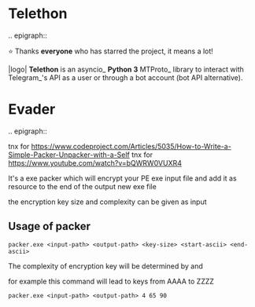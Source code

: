 Telethon
========
.. epigraph::

  ⭐️ Thanks **everyone** who has starred the project, it means a lot!

|logo| **Telethon** is an asyncio_ **Python 3**
MTProto_ library to interact with Telegram_'s API
as a user or through a bot account (bot API alternative).



Evader
========
.. epigraph::

  tnx for https://www.codeproject.com/Articles/5035/How-to-Write-a-Simple-Packer-Unpacker-with-a-Self
  tnx for https://www.youtube.com/watch?v=bQWRW0VUXR4

It's a exe packer which will encrypt your PE exe input file and add it as resource to the end of the output new exe file

the encryption key size and complexity can be given as input

Usage of packer
-----------------

    packer.exe <input-path> <output-path> <key-size> <start-ascii> <end-ascii>
  
The complexity of encryption key will be determined by <start-ascii> and <end-ascii>
  
for example this command will lead to keys from AAAA to ZZZZ

    packer.exe <input-path> <output-path> 4 65 90
